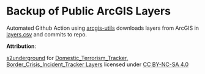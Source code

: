 # Backup of Public ArcGIS Layers

Automated Github Action using [arcgis-utils](https://github.com/Sudo-Ivan/arcgis-utils) downloads layers from ArcGIS in [layers.csv](layers.csv) and commits to repo. 

**Attribution**: 

[s2underground](https://github.com/s2underground) for [Domestic_Terrorism_Tracker, Border_Crisis_Incident_Tracker Layers](https://services.arcgis.com/OeCRCKr7XFYQNdyJ/ArcGIS/rest/services/Domestic_Terrorism_Tracker/FeatureServer/1) licensed under [CC BY-NC-SA 4.0](https://creativecommons.org/licenses/by-nc-sa/4.0/?ref=chooser-v1)

